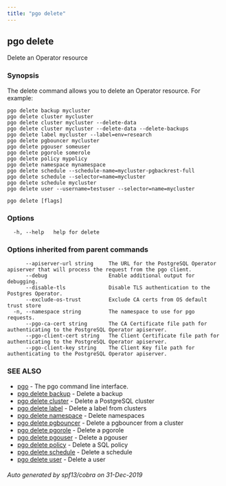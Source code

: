 ```yaml
---
title: "pgo delete"
---
```

## pgo delete

Delete an Operator resource

### Synopsis

The delete command allows you to delete an Operator resource. For example:

	pgo delete backup mycluster
	pgo delete cluster mycluster
	pgo delete cluster mycluster --delete-data
	pgo delete cluster mycluster --delete-data --delete-backups
	pgo delete label mycluster --label=env=research
	pgo delete pgbouncer mycluster
	pgo delete pgouser someuser
	pgo delete pgorole somerole
	pgo delete policy mypolicy
	pgo delete namespace mynamespace
	pgo delete schedule --schedule-name=mycluster-pgbackrest-full
	pgo delete schedule --selector=name=mycluster
	pgo delete schedule mycluster
	pgo delete user --username=testuser --selector=name=mycluster

```
pgo delete [flags]
```

### Options

```
  -h, --help   help for delete
```

### Options inherited from parent commands

```
      --apiserver-url string     The URL for the PostgreSQL Operator apiserver that will process the request from the pgo client.
      --debug                    Enable additional output for debugging.
      --disable-tls              Disable TLS authentication to the Postgres Operator.
      --exclude-os-trust         Exclude CA certs from OS default trust store
  -n, --namespace string         The namespace to use for pgo requests.
      --pgo-ca-cert string       The CA Certificate file path for authenticating to the PostgreSQL Operator apiserver.
      --pgo-client-cert string   The Client Certificate file path for authenticating to the PostgreSQL Operator apiserver.
      --pgo-client-key string    The Client Key file path for authenticating to the PostgreSQL Operator apiserver.
```

### SEE ALSO

* [pgo](/pgo-client/reference/pgo/)	 - The pgo command line interface.
* [pgo delete backup](/pgo-client/reference/pgo_delete_backup/)	 - Delete a backup
* [pgo delete cluster](/pgo-client/reference/pgo_delete_cluster/)	 - Delete a PostgreSQL cluster
* [pgo delete label](/pgo-client/reference/pgo_delete_label/)	 - Delete a label from clusters
* [pgo delete namespace](/pgo-client/reference/pgo_delete_namespace/)	 - Delete namespaces
* [pgo delete pgbouncer](/pgo-client/reference/pgo_delete_pgbouncer/)	 - Delete a pgbouncer from a cluster
* [pgo delete pgorole](/pgo-client/reference/pgo_delete_pgorole/)	 - Delete a pgorole
* [pgo delete pgouser](/pgo-client/reference/pgo_delete_pgouser/)	 - Delete a pgouser
* [pgo delete policy](/pgo-client/reference/pgo_delete_policy/)	 - Delete a SQL policy
* [pgo delete schedule](/pgo-client/reference/pgo_delete_schedule/)	 - Delete a schedule
* [pgo delete user](/pgo-client/reference/pgo_delete_user/)	 - Delete a user

###### Auto generated by spf13/cobra on 31-Dec-2019
